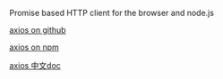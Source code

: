 

Promise based HTTP client for the browser and node.js

[axios on github](https://github.com/axios/axios)

[axios on npm](https://www.npmjs.com/package/axios)

[axios 中文doc](http://axios-js.com/zh-cn/docs/index.html)
